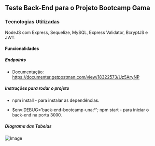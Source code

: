 ## Teste Back-End para o Projeto Bootcamp Gama

### Tecnologias Utilizadas

NodeJS com Express, Sequelize, MySQL, Express Validator, BcryptJS e JWT.

#### Funcionalidades

##### Endpoints

- Documentação: https://documenter.getpostman.com/view/18322573/Uz5AryNP

##### Instruções para rodar o projeto

- npm install - para instalar as dependências.

- $env:DEBUG='back-end-bootcamp-una:\*'; npm start - para iniciar o back-end na porta 3000.

##### Diagrama das Tabelas

![Image](./diagrama-tabelas.png "Diagrama das Tabelas")
